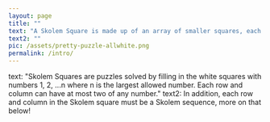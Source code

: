 ```yaml
---
layout: page
title: ""
text: "A Skolem Square is made up of an array of smaller squares, each with a number inside. In a Skolem Square, the numbers that form the rows and columns must themselves be Skolem Sequences."
text2: ""
pic: /assets/pretty-puzzle-allwhite.png
permalink: /intro/
---
```

text: "Skolem Squares are puzzles solved by filling in the white squares with numbers 1, 2, ...n where n is the largest allowed number. Each row and column can have at most two of any number."
text2: In addition, each row and column in the Skolem square must be a Skolem sequence, more on that below!
